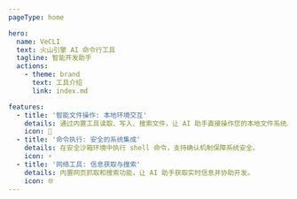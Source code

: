 ```yaml
---
pageType: home

hero:
  name: VeCLI
  text: 火山引擎 AI 命令行工具
  tagline: 智能开发助手
  actions:
    - theme: brand
      text: 工具介绍
      link: index.md

features:
  - title: '智能文件操作: 本地环境交互'
    details: 通过内置工具读取、写入、搜索文件，让 AI 助手直接操作您的本地文件系统。
    icon: 📁
  - title: '命令执行: 安全的系统集成'
    details: 在安全沙箱环境中执行 shell 命令，支持确认机制保障系统安全。
    icon: ⚡
  - title: '网络工具: 信息获取与搜索'
    details: 内置网页抓取和搜索功能，让 AI 助手获取实时信息并协助开发。
    icon: 🌐
---
```

